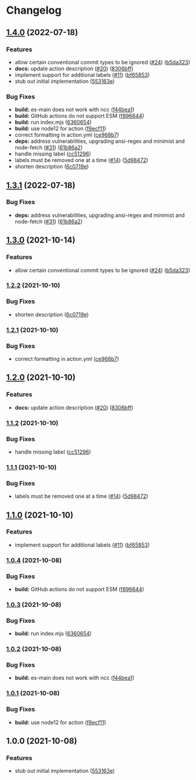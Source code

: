 # Changelog

## [1.4.0](https://github.com/bcoe/conventional-release-labels/compare/v1.3.1...v1.4.0) (2022-07-18)


### Features

* allow certain conventional commit types to be ignored ([#24](https://github.com/bcoe/conventional-release-labels/issues/24)) ([b5da323](https://github.com/bcoe/conventional-release-labels/commit/b5da3232375eda581c995454aeae2eecb591f526))
* **docs:** update action description ([#20](https://github.com/bcoe/conventional-release-labels/issues/20)) ([8306bff](https://github.com/bcoe/conventional-release-labels/commit/8306bff82003d0b7ff4ed50d07c2c043092e7f65))
* implement support for additional labels ([#11](https://github.com/bcoe/conventional-release-labels/issues/11)) ([bf65853](https://github.com/bcoe/conventional-release-labels/commit/bf65853d0d5d7da86d1264d8a3843245b08dd920))
* stub out initial implementation ([553163e](https://github.com/bcoe/conventional-release-labels/commit/553163ec3b68da6b9e11bdf87e2a64124e0cc8e3))


### Bug Fixes

* **build:** es-main does not work with ncc ([f44bea1](https://github.com/bcoe/conventional-release-labels/commit/f44bea1c09ed18dda8a3dded35d607f935c021b2))
* **build:** GitHub actions do not support ESM ([f896644](https://github.com/bcoe/conventional-release-labels/commit/f896644e30c5e0c08351b6dbe9d187031119dfc2))
* **build:** run index.mjs ([6360654](https://github.com/bcoe/conventional-release-labels/commit/636065482438179bda7b4c102f6fc6f24e26c5a0))
* **build:** use node12 for action ([f8ecf11](https://github.com/bcoe/conventional-release-labels/commit/f8ecf11dcd7a4d0ad9b88db06b0f9ba9149d0569))
* correct formatting in action.yml ([ce968b7](https://github.com/bcoe/conventional-release-labels/commit/ce968b74723c0a5bfcd78ac2deef241a5cecfb04))
* **deps:** address vulnerabilities, upgrading ansi-regex and minimist and node-fetch ([#31](https://github.com/bcoe/conventional-release-labels/issues/31)) ([61b86a2](https://github.com/bcoe/conventional-release-labels/commit/61b86a2a704f99ca3fcdfcba903bd2a0c5d54d53))
* handle missing label ([cc51296](https://github.com/bcoe/conventional-release-labels/commit/cc512967206af247552bbfac6521e797c9b769ba))
* labels must be removed one at a time ([#14](https://github.com/bcoe/conventional-release-labels/issues/14)) ([5d98472](https://github.com/bcoe/conventional-release-labels/commit/5d98472c4416fa31d56c2b9a9c4ac587cf040529))
* shorten description ([6c0719e](https://github.com/bcoe/conventional-release-labels/commit/6c0719ed8c4f380ec8fd49273fab3c90c8c23751))

## [1.3.1](https://github.com/bcoe/conventional-release-labels/compare/v1.3.0...v1.3.1) (2022-07-18)


### Bug Fixes

* **deps:** address vulnerabilities, upgrading ansi-regex and minimist and node-fetch ([#31](https://github.com/bcoe/conventional-release-labels/issues/31)) ([61b86a2](https://github.com/bcoe/conventional-release-labels/commit/61b86a2a704f99ca3fcdfcba903bd2a0c5d54d53))

## [1.3.0](https://www.github.com/bcoe/conventional-release-labels/compare/v1.2.2...v1.3.0) (2021-10-14)


### Features

* allow certain conventional commit types to be ignored ([#24](https://www.github.com/bcoe/conventional-release-labels/issues/24)) ([b5da323](https://www.github.com/bcoe/conventional-release-labels/commit/b5da3232375eda581c995454aeae2eecb591f526))

### [1.2.2](https://www.github.com/bcoe/conventional-release-labels/compare/v1.2.1...v1.2.2) (2021-10-10)


### Bug Fixes

* shorten description ([6c0719e](https://www.github.com/bcoe/conventional-release-labels/commit/6c0719ed8c4f380ec8fd49273fab3c90c8c23751))

### [1.2.1](https://www.github.com/bcoe/conventional-release-labels/compare/v1.2.0...v1.2.1) (2021-10-10)


### Bug Fixes

* correct formatting in action.yml ([ce968b7](https://www.github.com/bcoe/conventional-release-labels/commit/ce968b74723c0a5bfcd78ac2deef241a5cecfb04))

## [1.2.0](https://www.github.com/bcoe/conventional-release-labels/compare/v1.1.2...v1.2.0) (2021-10-10)


### Features

* **docs:** update action description ([#20](https://www.github.com/bcoe/conventional-release-labels/issues/20)) ([8306bff](https://www.github.com/bcoe/conventional-release-labels/commit/8306bff82003d0b7ff4ed50d07c2c043092e7f65))

### [1.1.2](https://www.github.com/bcoe/conventional-release-labels/compare/v1.1.1...v1.1.2) (2021-10-10)


### Bug Fixes

* handle missing label ([cc51296](https://www.github.com/bcoe/conventional-release-labels/commit/cc512967206af247552bbfac6521e797c9b769ba))

### [1.1.1](https://www.github.com/bcoe/conventional-release-labels/compare/v1.1.0...v1.1.1) (2021-10-10)


### Bug Fixes

* labels must be removed one at a time ([#14](https://www.github.com/bcoe/conventional-release-labels/issues/14)) ([5d98472](https://www.github.com/bcoe/conventional-release-labels/commit/5d98472c4416fa31d56c2b9a9c4ac587cf040529))

## [1.1.0](https://www.github.com/bcoe/conventional-release-labels/compare/v1.0.4...v1.1.0) (2021-10-10)


### Features

* implement support for additional labels ([#11](https://www.github.com/bcoe/conventional-release-labels/issues/11)) ([bf65853](https://www.github.com/bcoe/conventional-release-labels/commit/bf65853d0d5d7da86d1264d8a3843245b08dd920))

### [1.0.4](https://www.github.com/bcoe/conventional-release-labels/compare/v1.0.3...v1.0.4) (2021-10-08)


### Bug Fixes

* **build:** GitHub actions do not support ESM ([f896644](https://www.github.com/bcoe/conventional-release-labels/commit/f896644e30c5e0c08351b6dbe9d187031119dfc2))

### [1.0.3](https://www.github.com/bcoe/conventional-release-labels/compare/v1.0.2...v1.0.3) (2021-10-08)


### Bug Fixes

* **build:** run index.mjs ([6360654](https://www.github.com/bcoe/conventional-release-labels/commit/636065482438179bda7b4c102f6fc6f24e26c5a0))

### [1.0.2](https://www.github.com/bcoe/conventional-release-labels/compare/v1.0.1...v1.0.2) (2021-10-08)


### Bug Fixes

* **build:** es-main does not work with ncc ([f44bea1](https://www.github.com/bcoe/conventional-release-labels/commit/f44bea1c09ed18dda8a3dded35d607f935c021b2))

### [1.0.1](https://www.github.com/bcoe/conventional-release-labels/compare/v1.0.0...v1.0.1) (2021-10-08)


### Bug Fixes

* **build:** use node12 for action ([f8ecf11](https://www.github.com/bcoe/conventional-release-labels/commit/f8ecf11dcd7a4d0ad9b88db06b0f9ba9149d0569))

## 1.0.0 (2021-10-08)


### Features

* stub out initial implementation ([553163e](https://www.github.com/bcoe/conventional-release-labels/commit/553163ec3b68da6b9e11bdf87e2a64124e0cc8e3))
